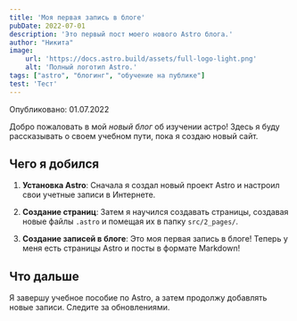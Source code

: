 ```yaml
---
title: 'Моя первая запись в блоге'
pubDate: 2022-07-01
description: 'Это первый пост моего нового Astro блога.'
author: "Никита"
image:
    url: 'https://docs.astro.build/assets/full-logo-light.png'
    alt: 'Полный логотип Astro.'
tags: ["astro", "блогинг", "обучение на публике"]
test: 'Тест'
---
```


Опубликовано: 01.07.2022

Добро пожаловать в мой _новый блог_ об изучении астро! Здесь я буду рассказывать о своем учебном пути, пока я создаю новый сайт.

## Чего я добился

1. **Установка Astro**: Сначала я создал новый проект Astro и настроил свои учетные записи в Интернете.

2. **Создание страниц**: Затем я научился создавать страницы, создавая новые файлы `.astro` и помещая их в папку `src/2_pages/`.

3. **Создание записей в блоге**: Это моя первая запись в блоге! Теперь у меня есть страницы Astro и посты в формате Markdown!

## Что дальше

Я завершу учебное пособие по Astro, а затем продолжу добавлять новые записи. Следите за обновлениями.